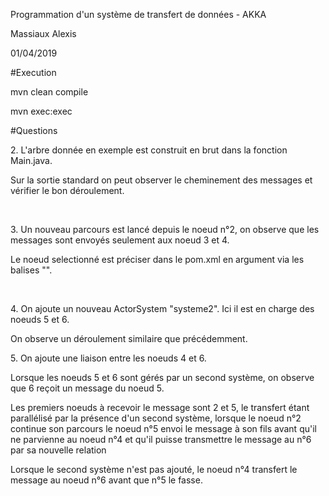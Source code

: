 <p>Programmation d'un système de transfert de données - AKKA</p>
<p>Massiaux Alexis</p>
<p>01/04/2019</p>

#Execution
<p>mvn clean compile</p>
<p>mvn exec:exec</p>

#Questions
<p>2. L'arbre donnée en exemple est construit en brut dans la fonction Main.java.</p>
<p>Sur la sortie standard on peut observer le cheminement des messages et vérifier le bon déroulement.</p>
</br>
<p>3. Un nouveau parcours est lancé depuis le noeud n°2, on observe que les messages sont envoyés seulement aux noeud 3 et 4.</p>
<p>Le noeud selectionné est préciser dans le pom.xml en argument via les balises "<argument>".</p>
</br>
<p>4. On ajoute un nouveau ActorSystem "systeme2". Ici il est en charge des noeuds 5 et 6.</p>
<p>On observe un déroulement similaire que précédemment.</p>
<p>5. On ajoute une liaison entre les noeuds 4 et 6.</p>
<p>Lorsque les noeuds 5 et 6 sont gérés par un second système, on observe que 6 reçoit un message du noeud 5.</p>
<p>Les premiers noeuds à recevoir le message sont 2 et 5, le transfert étant parallélisé par la présence d'un second système, lorsque le noeud n°2 continue son parcours le noeud n°5 envoi le message à son fils avant qu'il ne parvienne au noeud n°4 et qu'il puisse transmettre le message au n°6 par sa nouvelle relation</p
<p>Lorsque le second système n'est pas ajouté, le noeud n°4 transfert le message au noeud n°6 avant que n°5 le fasse.</p>
